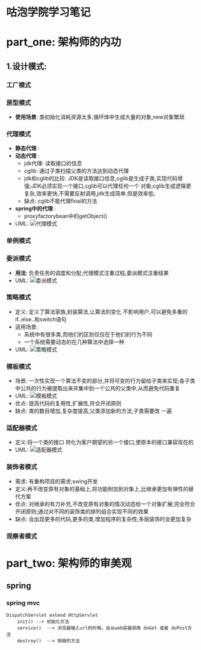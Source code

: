 # 咕泡学院学习笔记

# part_one: 架构师的内功

## 1.设计模式:  
### 工厂模式
### 原型模式
* **使用场景**: 类初始化消耗资源太多,循环体中生成大量的对象,new对象繁琐
### 代理模式
* **静态代理** :
* **动态代理** :
  * jdk代理:  读取接口的信息
  * cglib: 通过子类扫描父类的方法达到动态代理
  * jdk和cglib的比较: JDK是读取接口信息,cglib是生成子类,实现代码增强;JDK必须实现一个接口,cglib可以代理任何一个
        对象;cglib生成逻辑更复杂,效率更快,不需要反射调用,jdk生成简单,但是效率低;
  * 缺点: cglib不能代理final的方法 
* **spring中的代理** :
   - proxyfactorybean中的getObject() 
* UML: ![代理模式](https://whnoteimage.oss-cn-qingdao.aliyuncs.com/%E4%BB%A3%E7%90%86%E6%A8%A1%E5%BC%8FUML.png)   

### 单例模式

### 委派模式
* **用法**: 负责任务的调度和分配,代理模式注重过程,委派模式注重结果
* UML: ![委派模式](https://whnoteimage.oss-cn-qingdao.aliyuncs.com/%E5%A7%94%E6%B4%BE%E6%A8%A1%E5%BC%8FUML.png)   

### 策略模式
*   定义: 定义了算法家族,封装算法,让算法的变化 不影响用户,可以避免多重的if..else..和switch语句
*  适用场景: 
    * 系统中有很多类,而他们的区别仅仅在于他们的行为不同
    * 一个系统需要动态的在几种算法中选择一种 
* UML: ![策略模式](https://whnoteimage.oss-cn-qingdao.aliyuncs.com/%E7%AD%96%E7%95%A5%E6%A8%A1%E5%BC%8FUML.png)        
### 模板模式
* 场景: 一次性实现一个算法不变的部分,并将可变的行为留给子类来实现;各子类中公共的行为被提取出来并集中到一个公共的父类中,从而避免代码重复
* UML: ![模板模式](https://whnoteimage.oss-cn-qingdao.aliyuncs.com/%E6%A8%A1%E6%9D%BF%E6%A8%A1%E5%BC%8F.png)
* 优点: 提高代码的复用性,扩展性,符合开闭原则
* 缺点: 类的数目增加,复杂度提高,父类添加新的方法,子类需要改 一遍

### 适配器模式
* 定义:将一个类的接口 转化为客户期望的另一个接口,使原本的接口兼容现在的
* UML: ![适配器模式](https://whnoteimage.oss-cn-qingdao.aliyuncs.com/%E9%80%82%E9%85%8D%E5%99%A8%E6%A8%A1%E5%BC%8FUML.png
)
### 装饰者模式
* 需求: 有重构项目的需求;swing开发
* 定义:再不改变原有对象的基础上,将功能附加到对象上,比继承更加有弹性的替代方案
* 优点:  对继承的有力补充,不改变原有对象的情况动态给一个对象扩展;完全符合开闭原则;通过对不同的装饰类的排列组合实现不同的效果
* 缺点: 会出现更多的代码,更多的类,增加程序的复杂性;多层装饰时会更加复杂




### 观察者模式


# part_two: 架构师的审美观
## spring

### spring mvc
```
DispatchServlet extend HttpServlet
    init() --> 初始化方法
    service()  --> 浏览器输入url的时候，会从web容器调用 doGet 或者 doPost方法
    destroy()  --> 销毁的方法


```


